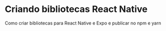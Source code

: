 # Criando bibliotecas React Native
 Como criar bibliotecas para React Native e Expo e publicar no npm e yarn
